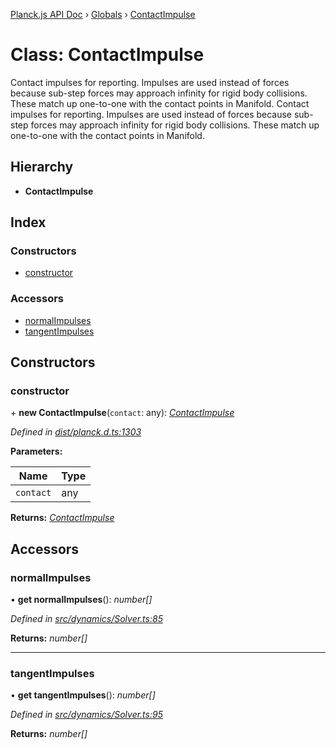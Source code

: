 [Planck.js API Doc](../README.md) › [Globals](../globals.md) › [ContactImpulse](contactimpulse.md)

# Class: ContactImpulse

Contact impulses for reporting. Impulses are used instead of forces because
sub-step forces may approach infinity for rigid body collisions. These match
up one-to-one with the contact points in Manifold.
Contact impulses for reporting. Impulses are used instead of forces because
sub-step forces may approach infinity for rigid body collisions. These match
up one-to-one with the contact points in Manifold.

## Hierarchy

* **ContactImpulse**

## Index

### Constructors

* [constructor](contactimpulse.md#constructor)

### Accessors

* [normalImpulses](contactimpulse.md#normalimpulses)
* [tangentImpulses](contactimpulse.md#tangentimpulses)

## Constructors

###  constructor

\+ **new ContactImpulse**(`contact`: any): *[ContactImpulse](contactimpulse.md)*

*Defined in [dist/planck.d.ts:1303](https://github.com/shakiba/planck.js/blob/3ede11b/dist/planck.d.ts#L1303)*

**Parameters:**

Name | Type |
------ | ------ |
`contact` | any |

**Returns:** *[ContactImpulse](contactimpulse.md)*

## Accessors

###  normalImpulses

• **get normalImpulses**(): *number[]*

*Defined in [src/dynamics/Solver.ts:85](https://github.com/shakiba/planck.js/blob/3ede11b/src/dynamics/Solver.ts#L85)*

**Returns:** *number[]*

___

###  tangentImpulses

• **get tangentImpulses**(): *number[]*

*Defined in [src/dynamics/Solver.ts:95](https://github.com/shakiba/planck.js/blob/3ede11b/src/dynamics/Solver.ts#L95)*

**Returns:** *number[]*
